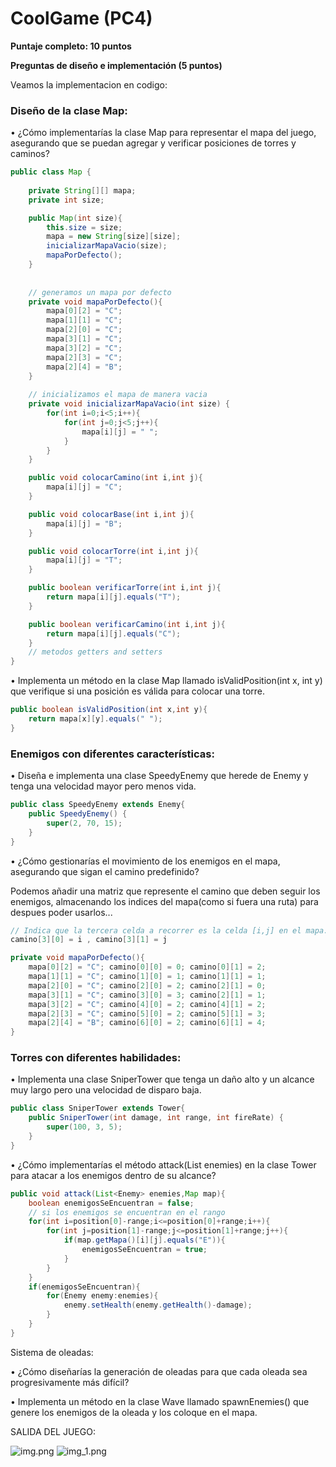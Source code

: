 # CoolGame (PC4)

**Puntaje completo: 10 puntos**

**Preguntas de diseño e implementación (5 puntos)**


Veamos la implementacion en codigo:

### Diseño de la clase Map:

• ¿Cómo implementarías la clase Map para representar el mapa del juego, asegurando que se
puedan agregar y verificar posiciones de torres y caminos?

```java
public class Map {
    
    private String[][] mapa;
    private int size;

    public Map(int size){
        this.size = size;
        mapa = new String[size][size];
        inicializarMapaVacio(size);
        mapaPorDefecto();
    }
    
    
    // generamos un mapa por defecto
    private void mapaPorDefecto(){
        mapa[0][2] = "C";
        mapa[1][1] = "C";
        mapa[2][0] = "C";
        mapa[3][1] = "C";
        mapa[3][2] = "C";
        mapa[2][3] = "C";
        mapa[2][4] = "B";
    }
    
    // inicializamos el mapa de manera vacia
    private void inicializarMapaVacio(int size) {
        for(int i=0;i<5;i++){
            for(int j=0;j<5;j++){
                mapa[i][j] = " ";
            }
        }
    }

    public void colocarCamino(int i,int j){
        mapa[i][j] = "C";
    }

    public void colocarBase(int i,int j){
        mapa[i][j] = "B";
    }

    public void colocarTorre(int i,int j){
        mapa[i][j] = "T";
    }

    public boolean verificarTorre(int i,int j){
        return mapa[i][j].equals("T");
    }

    public boolean verificarCamino(int i,int j){
        return mapa[i][j].equals("C");
    }
    // metodos getters and setters 
}

```

• Implementa un método en la clase Map llamado isValidPosition(int x, int y) que verifique si
una posición es válida para colocar una torre.

```java
public boolean isValidPosition(int x,int y){
    return mapa[x][y].equals(" ");
}
```

### Enemigos con diferentes características:

• Diseña e implementa una clase SpeedyEnemy que herede de Enemy y tenga una velocidad
mayor pero menos vida.

```java
public class SpeedyEnemy extends Enemy{
    public SpeedyEnemy() {
        super(2, 70, 15);
    }
}
```

• ¿Cómo gestionarías el movimiento de los enemigos en el mapa, asegurando que sigan el
camino predefinido?

Podemos añadir una matriz que represente el camino que deben seguir los enemigos, almacenando los indices del mapa(como si fuera una ruta)
para despues poder usarlos...


```java
// Indica que la tercera celda a recorrer es la celda [i,j] en el mapa.
camino[3][0] = i , camino[3][1] = j
```

```java
private void mapaPorDefecto(){
    mapa[0][2] = "C"; camino[0][0] = 0; camino[0][1] = 2;
    mapa[1][1] = "C"; camino[1][0] = 1; camino[1][1] = 1;
    mapa[2][0] = "C"; camino[2][0] = 2; camino[2][1] = 0;
    mapa[3][1] = "C"; camino[3][0] = 3; camino[2][1] = 1;
    mapa[3][2] = "C"; camino[4][0] = 2; camino[4][1] = 2;
    mapa[2][3] = "C"; camino[5][0] = 2; camino[5][1] = 3;
    mapa[2][4] = "B"; camino[6][0] = 2; camino[6][1] = 4;
}

```


### Torres con diferentes habilidades:

• Implementa una clase SniperTower que tenga un daño alto y un alcance muy largo pero una
velocidad de disparo baja.

```java
public class SniperTower extends Tower{
    public SniperTower(int damage, int range, int fireRate) {
        super(100, 3, 5);
    }
}
```

• ¿Cómo implementarías el método attack(List<Enemy> enemies) en la clase Tower para
atacar a los enemigos dentro de su alcance?


```java
public void attack(List<Enemy> enemies,Map map){
    boolean enemigosSeEncuentran = false;
    // si los enemigos se encuentran en el rango
    for(int i=position[0]-range;i<=position[0]+range;i++){
        for(int j=position[1]-range;j<=position[1]+range;j++){
            if(map.getMapa()[i][j].equals("E")){
                enemigosSeEncuentran = true;
            }
        }
    }
    if(enemigosSeEncuentran){
        for(Enemy enemy:enemies){
            enemy.setHealth(enemy.getHealth()-damage);
        }
    }
}
```

Sistema de oleadas:

• ¿Cómo diseñarías la generación de oleadas para que cada oleada sea progresivamente más
difícil?



• Implementa un método en la clase Wave llamado spawnEnemies() que genere los enemigos
de la oleada y los coloque en el mapa.



SALIDA DEL JUEGO:


![img.png](Imagenes%2Fimg.png)
![img_1.png](Imagenes%2Fimg_1.png)